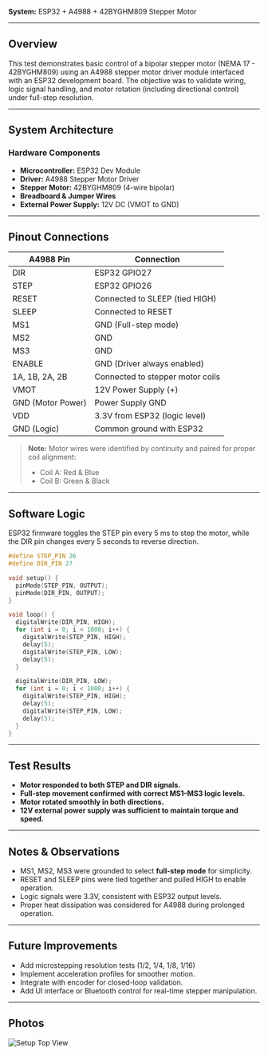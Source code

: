 **System:** ESP32 + A4988 + 42BYGHM809 Stepper Motor  

---

## Overview

This test demonstrates basic control of a bipolar stepper motor (NEMA 17 - 42BYGHM809) using an A4988 stepper motor driver module interfaced with an ESP32 development board. The objective was to validate wiring, logic signal handling, and motor rotation (including directional control) under full-step resolution.

---

## System Architecture

### Hardware Components

- **Microcontroller:** ESP32 Dev Module  
- **Driver:** A4988 Stepper Motor Driver  
- **Stepper Motor:** 42BYGHM809 (4-wire bipolar)  
- **Breadboard & Jumper Wires**  
- **External Power Supply:** 12V DC (VMOT to GND)  

---

## Pinout Connections

| A4988 Pin | Connection                       |
|-----------|----------------------------------|
| DIR       | ESP32 GPIO27                    |
| STEP      | ESP32 GPIO26                    |
| RESET     | Connected to SLEEP (tied HIGH) |
| SLEEP     | Connected to RESET             |
| MS1       | GND (Full-step mode)           |
| MS2       | GND                             |
| MS3       | GND                             |
| ENABLE    | GND (Driver always enabled)     |
| 1A, 1B, 2A, 2B | Connected to stepper motor coils |
| VMOT      | 12V Power Supply (+)            |
| GND (Motor Power) | Power Supply GND        |
| VDD       | 3.3V from ESP32 (logic level)   |
| GND (Logic) | Common ground with ESP32      |

> **Note:** Motor wires were identified by continuity and paired for proper coil alignment:  
> - Coil A: Red & Blue  
> - Coil B: Green & Black  

---

## Software Logic

ESP32 firmware toggles the STEP pin every 5 ms to step the motor, while the DIR pin changes every 5 seconds to reverse direction.

```cpp
#define STEP_PIN 26
#define DIR_PIN 27

void setup() {
  pinMode(STEP_PIN, OUTPUT);
  pinMode(DIR_PIN, OUTPUT);
}

void loop() {
  digitalWrite(DIR_PIN, HIGH);
  for (int i = 0; i < 1000; i++) {
    digitalWrite(STEP_PIN, HIGH);
    delay(5);
    digitalWrite(STEP_PIN, LOW);
    delay(5);
  }

  digitalWrite(DIR_PIN, LOW);
  for (int i = 0; i < 1000; i++) {
    digitalWrite(STEP_PIN, HIGH);
    delay(5);
    digitalWrite(STEP_PIN, LOW);
    delay(5);
  }
}
```

---

## Test Results

- **Motor responded to both STEP and DIR signals.**  
- **Full-step movement confirmed with correct MS1–MS3 logic levels.**  
- **Motor rotated smoothly in both directions.**  
- **12V external power supply was sufficient to maintain torque and speed.**

---

## Notes & Observations

- MS1, MS2, MS3 were grounded to select **full-step mode** for simplicity.
- RESET and SLEEP pins were tied together and pulled HIGH to enable operation.
- Logic signals were 3.3V, consistent with ESP32 output levels.
- Proper heat dissipation was considered for A4988 during prolonged operation.

---

## Future Improvements

- Add microstepping resolution tests (1/2, 1/4, 1/8, 1/16)
- Implement acceleration profiles for smoother motion.
- Integrate with encoder for closed-loop validation.
- Add UI interface or Bluetooth control for real-time stepper manipulation.

---

## Photos


![Setup Top View](/stepper.jpg)  

